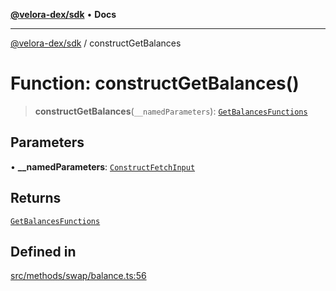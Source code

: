[**@velora-dex/sdk**](../README.md) • **Docs**

***

[@velora-dex/sdk](../globals.md) / constructGetBalances

# Function: constructGetBalances()

> **constructGetBalances**(`__namedParameters`): [`GetBalancesFunctions`](../type-aliases/GetBalancesFunctions.md)

## Parameters

• **\_\_namedParameters**: [`ConstructFetchInput`](../interfaces/ConstructFetchInput.md)

## Returns

[`GetBalancesFunctions`](../type-aliases/GetBalancesFunctions.md)

## Defined in

[src/methods/swap/balance.ts:56](https://github.com/VeloraDEX/paraswap-sdk/blob/feat/velora/src/methods/swap/balance.ts#L56)
